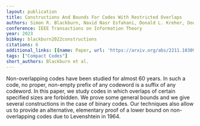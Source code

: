 ```yaml
---
layout: publication
title: Constructions And Bounds For Codes With Restricted Overlaps
authors: Simon R. Blackburn, Navid Nasr Esfahani, Donald L. Kreher, Douglas R. Stinson
conference: IEEE Transactions on Information Theory
year: 2023
bibkey: blackburn2022constructions
citations: 6
additional_links: [{name: Paper, url: 'https://arxiv.org/abs/2211.10309'}]
tags: ["Compact Codes"]
short_authors: Blackburn et al.
---
```

Non-overlapping codes have been studied for almost 60 years. In such a code,
no proper, non-empty prefix of any codeword is a suffix of any codeword. In
this paper, we study codes in which overlaps of certain specified sizes are
forbidden. We prove some general bounds and we give several constructions in
the case of binary codes. Our techniques also allow us to provide an
alternative, elementary proof of a lower bound on non-overlapping codes due to
Levenshtein in 1964.